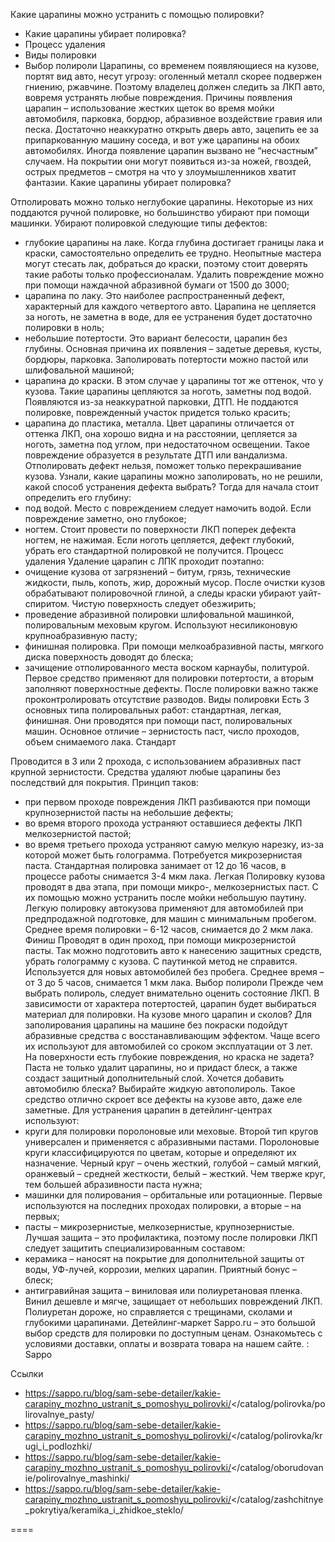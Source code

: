 Какие царапины можно устранить с помощью полировки?
- Какие царапины убирает полировка? 
- Процесс удаления
- Виды полировки 
- Выбор полироли 
Царапины, со временем появляющиеся на кузове, портят вид авто, несут угрозу: оголенный металл скорее подвержен гниению, ржавчине. Поэтому владелец должен следить за ЛКП авто, вовремя устранять любые повреждения. 
Причины появления царапин – использование жестких щеток во время мойки автомобиля, парковка, бордюр, абразивное воздействие гравия или песка. Достаточно неаккуратно открыть дверь авто, зацепить ее за припаркованную машину соседа, и вот уже царапины на обоих автомобилях. 
Иногда появление царапин вызвано не “несчастным” случаем. На покрытии они могут появиться из-за ножей, гвоздей, острых предметов – смотря на что у злоумышленников хватит фантазии. 
Какие царапины убирает полировка?

Отполировать можно только неглубокие царапины. Некоторые из них поддаются ручной полировке, но большинство убирают при помощи машинки. Убирают полировкой следующие типы дефектов: 
- глубокие царапины на лаке. Когда глубина достигает границы лака и краски, самостоятельно определить ее трудно. Неопытные мастера могут стесать лак, добраться до краски, поэтому стоит доверять такие работы только профессионалам. Удалить повреждение можно при помощи наждачной абразивной бумаги от 1500 до 3000;
- царапина по лаку. Это наиболее распространенный дефект, характерный для каждого четвертого авто. Царапина не цепляется за ноготь, не заметна в воде, для ее устранения будет достаточно полировки в ноль;
- небольшие потертости. Это вариант белесости, царапин без глубины. Основная причина их появления – задетые деревья, кусты, бордюры, парковка. Заполировать потертости можно пастой или шлифовальной машиной;
- царапина до краски. В этом случае у царапины тот же оттенок, что у кузова. Такие царапины цепляются за ноготь, заметны под водой. Появляются из-за неаккуратной парковки, ДТП. Не поддаются полировке, поврежденный участок придется только красить;
- царапина до пластика, металла. Цвет царапины отличается от оттенка ЛКП, она хорошо видна и на расстоянии, цепляется за ноготь, заметна под углом, при недостаточном освещении. Такое повреждение образуется в результате ДТП или вандализма. Отполировать дефект нельзя, поможет только перекрашивание кузова. 
Узнали, какие царапины можно заполировать, но не решили, какой способ устранения дефекта выбрать? Тогда для начала стоит определить его глубину: 
- под водой. Место с повреждением следует намочить водой. Если повреждение заметно, оно глубокое;
- ногтем. Стоит провести по поверхности ЛКП поперек дефекта ногтем, не нажимая. Если ноготь цепляется, дефект глубокий, убрать его стандартной полировкой не получится. 
Процесс удаления
Удаление царапин с ЛПК проходит поэтапно: 
- очищение кузова от загрязнений – битум, грязь, технические жидкости, пыль, копоть, жир, дорожный мусор. После очистки кузов обрабатывают полировочной глиной, а следы краски убирают уайт-спиритом. Чистую поверхность следует обезжирить;
- проведение абразивной полировки шлифовальной машинкой, полировальным меховым кругом. Используют несиликоновую крупноабразивную пасту;
- финишная полировка. При помощи мелкоабразивной пасты, мягкого диска поверхность доводят до блеска;
- зачищение отполированного места воском карнаубы, политурой. Первое средство применяют для полировки потертости, а вторым заполняют поверхностные дефекты. После полировки важно также проконтролировать отсутствие разводов. 
Виды полировки
Есть 3 основных типа полировальных работ: стандартная, легкая, финишная. Они проводятся при помощи паст, полировальных машин. Основное отличие – зернистость паст, число проходов, объем снимаемого лака. 
Стандарт

Проводится в 3 или 2 прохода, с использованием абразивных паст крупной зернистости. Средства удаляют любые царапины без последствий для покрытия. Принцип таков: 
- при первом проходе повреждения ЛКП разбиваются при помощи крупнозернистой пасты на небольшие дефекты;
- во время второго прохода устраняют оставшиеся дефекты ЛКП мелкозернистой пастой;
- во время третьего прохода устраняют самую мелкую нарезку, из-за которой может быть голограмма. Потребуется микрозернистая паста. 
Стандартная полировка занимает от 12 до 16 часов, в процессе работы снимается 3-4 мкм лака. 
Легкая
Полировку кузова проводят в два этапа, при помощи микро-, мелкозернистых паст. С их помощью можно устранить после мойки небольшую паутину. 
Легкую полировку автокузова применяют для автомобилей при предпродажной подготовке, для машин с минимальным пробегом. Среднее время полировки – 6-12 часов, снимается до 2 мкм лака. 
Финиш
Проводят в один проход, при помощи микрозернистой пасты. Так можно подготовить авто к нанесению защитных средств, убрать голограмму с кузова. С паутинкой метод не справится. Используется для новых автомобилей без пробега. Среднее время – от 3 до 5 часов, снимается 1 мкм лака. 
Выбор полироли
Прежде чем выбрать полироль, следует внимательно оценить состояние ЛКП. В зависимости от характера потертостей, царапин будет выбираться материал для полировки. 
На кузове много царапин и сколов? Для заполирования царапины на машине без покраски подойдут абразивные средства с восстанавливающим эффектом. Чаще всего их используют для автомобилей со сроком эксплуатации от 3 лет. 
На поверхности есть глубокие повреждения, но краска не задета? Паста не только удалит царапины, но и придаст блеск, а также создаст защитный дополнительный слой. 
Хочется добавить автомобилю блеска? Выбирайте жидкую автополироль. Такое средство отлично скроет все дефекты на кузове авто, даже еле заметные. 
Для устранения царапин в детейлинг-центрах используют: 
- круги для полировки поролоновые или меховые. Второй тип кругов универсален и применяется с абразивными пастами. Поролоновые круги классифицируются по цветам, которые и определяют их назначение. Черный круг – очень жесткий, голубой – самый мягкий, оранжевый – средней жесткости, белый – жесткий. Чем тверже круг, тем большей абразивности паста нужна;
- машинки для полирования – орбитальные или ротационные. Первые используются на последних проходах полировки, а вторые – на первых;
- пасты – микрозернистые, мелкозернистые, крупнозернистые. 
Лучшая защита – это профилактика, поэтому после полировки ЛКП следует защитить специализированным составом: 
- керамика – наносят на покрытие для дополнительной защиты от воды, УФ-лучей, коррозии, мелких царапин. Приятный бонус – блеск;
- антигравийная защита – виниловая или полиуретановая пленка. Винил дешевле и мягче, защищает от небольших повреждений ЛКП. Полиуретан дороже, но справляется с трещинами, сколами и глубокими царапинами. 
Детейлинг-маркет Sappo.ru – это большой выбор средств для полировки по доступным ценам. Ознакомьтесь с условиями доставки, оплаты и возврата товара на нашем сайте. 
: Sappo

Ссылки
- https://sappo.ru/blog/sam-sebe-detailer/kakie-carapiny_mozhno_ustranit_s_pomoshyu_polirovki/</catalog/polirovka/polirovalnye_pasty/
- https://sappo.ru/blog/sam-sebe-detailer/kakie-carapiny_mozhno_ustranit_s_pomoshyu_polirovki/</catalog/polirovka/krugi_i_podlozhki/
- https://sappo.ru/blog/sam-sebe-detailer/kakie-carapiny_mozhno_ustranit_s_pomoshyu_polirovki/</catalog/oborudovanie/polirovalnye_mashinki/
- https://sappo.ru/blog/sam-sebe-detailer/kakie-carapiny_mozhno_ustranit_s_pomoshyu_polirovki/</catalog/zashchitnye_pokrytiya/keramika_i_zhidkoe_steklo/

====